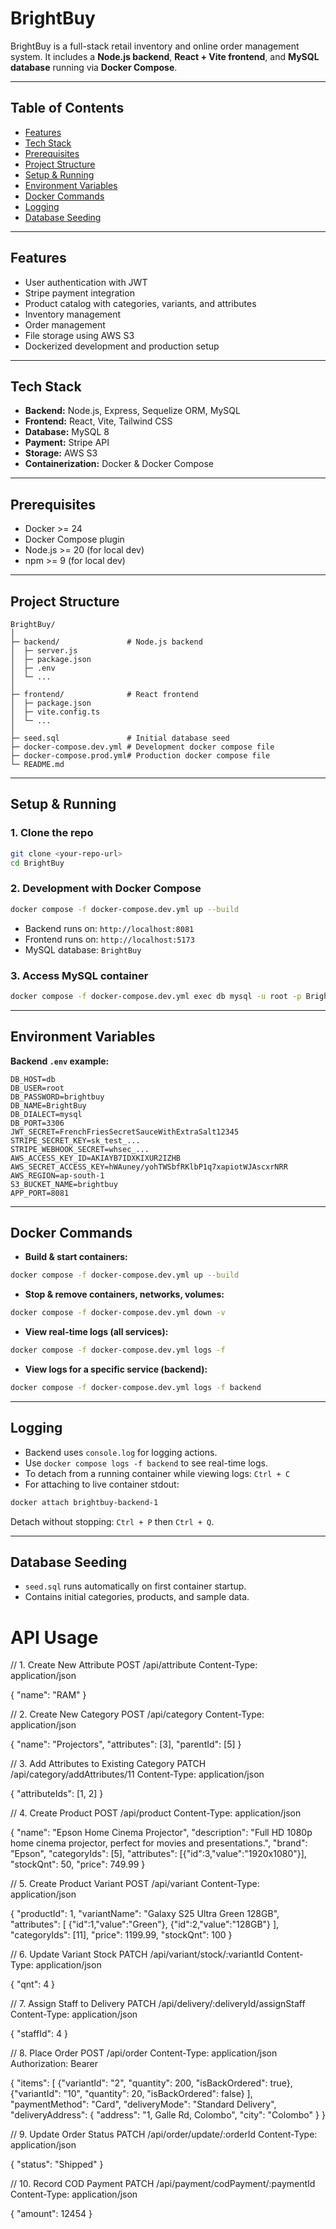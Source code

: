 # BrightBuy

BrightBuy is a full-stack retail inventory and online order management system. It includes a **Node.js backend**, **React + Vite frontend**, and **MySQL database** running via **Docker Compose**.

---

## Table of Contents

- [Features](#features)  
- [Tech Stack](#tech-stack)  
- [Prerequisites](#prerequisites)  
- [Project Structure](#project-structure)  
- [Setup & Running](#setup--running)  
- [Environment Variables](#environment-variables)  
- [Docker Commands](#docker-commands)  
- [Logging](#logging)  
- [Database Seeding](#database-seeding)  

---

## Features

- User authentication with JWT
- Stripe payment integration
- Product catalog with categories, variants, and attributes
- Inventory management
- Order management
- File storage using AWS S3
- Dockerized development and production setup

---

## Tech Stack

- **Backend:** Node.js, Express, Sequelize ORM, MySQL  
- **Frontend:** React, Vite, Tailwind CSS  
- **Database:** MySQL 8  
- **Payment:** Stripe API  
- **Storage:** AWS S3  
- **Containerization:** Docker & Docker Compose  

---

## Prerequisites

- Docker >= 24  
- Docker Compose plugin  
- Node.js >= 20 (for local dev)  
- npm >= 9 (for local dev)  

---

## Project Structure

```
BrightBuy/
│
├─ backend/               # Node.js backend
│  ├─ server.js
│  ├─ package.json
│  ├─ .env
│  └─ ...
│
├─ frontend/              # React frontend
│  ├─ package.json
│  ├─ vite.config.ts
│  └─ ...
│
├─ seed.sql               # Initial database seed
├─ docker-compose.dev.yml # Development docker compose file
├─ docker-compose.prod.yml# Production docker compose file
└─ README.md
```

---

## Setup & Running

### 1. Clone the repo

```bash
git clone <your-repo-url>
cd BrightBuy
```

### 2. Development with Docker Compose

```bash
docker compose -f docker-compose.dev.yml up --build
```

- Backend runs on: `http://localhost:8081`  
- Frontend runs on: `http://localhost:5173`  
- MySQL database: `BrightBuy`  

### 3. Access MySQL container

```bash
docker compose -f docker-compose.dev.yml exec db mysql -u root -p BrightBuy
```

---

## Environment Variables

**Backend `.env` example:**

```env
DB_HOST=db
DB_USER=root
DB_PASSWORD=brightbuy
DB_NAME=BrightBuy
DB_DIALECT=mysql
DB_PORT=3306
JWT_SECRET=FrenchFriesSecretSauceWithExtraSalt12345
STRIPE_SECRET_KEY=sk_test_...
STRIPE_WEBHOOK_SECRET=whsec_...
AWS_ACCESS_KEY_ID=AKIAYB7IDXKIXUR2IZHB
AWS_SECRET_ACCESS_KEY=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
AWS_REGION=ap-south-1
S3_BUCKET_NAME=brightbuy
APP_PORT=8081
```

---

## Docker Commands

- **Build & start containers:**  
```bash
docker compose -f docker-compose.dev.yml up --build
```

- **Stop & remove containers, networks, volumes:**  
```bash
docker compose -f docker-compose.dev.yml down -v
```

- **View real-time logs (all services):**  
```bash
docker compose -f docker-compose.dev.yml logs -f
```

- **View logs for a specific service (backend):**  
```bash
docker compose -f docker-compose.dev.yml logs -f backend
```

---

## Logging

- Backend uses `console.log` for logging actions.  
- Use `docker compose logs -f backend` to see real-time logs.  
- To detach from a running container while viewing logs: `Ctrl + C`  
- For attaching to live container stdout:

```bash
docker attach brightbuy-backend-1
```

Detach without stopping: `Ctrl + P` then `Ctrl + Q`.

---

## Database Seeding

- `seed.sql` runs automatically on first container startup.  
- Contains initial categories, products, and sample data.



# API Usage

// 1. Create New Attribute
POST /api/attribute
Content-Type: application/json

{
  "name": "RAM"
}

// 2. Create New Category
POST /api/category
Content-Type: application/json

{
  "name": "Projectors",
  "attributes": [3],
  "parentId": [5]
}

// 3. Add Attributes to Existing Category
PATCH /api/category/addAttributes/11
Content-Type: application/json

{
  "attributeIds": [1, 2]
}

// 4. Create Product
POST /api/product
Content-Type: application/json

{
  "name": "Epson Home Cinema Projector",
  "description": "Full HD 1080p home cinema projector, perfect for movies and presentations.",
  "brand": "Epson",
  "categoryIds": [5],
  "attributes": [{"id":3,"value":"1920x1080"}],
  "stockQnt": 50,
  "price": 749.99
}

// 5. Create Product Variant
POST /api/variant
Content-Type: application/json

{
  "productId": 1,
  "variantName": "Galaxy S25 Ultra Green 128GB",
  "attributes": [
    {"id":1,"value":"Green"},
    {"id":2,"value":"128GB"}
  ],
  "categoryIds": [11],
  "price": 1199.99,
  "stockQnt": 100
}

// 6. Update Variant Stock
PATCH /api/variant/stock/:variantId
Content-Type: application/json

{
  "qnt": 4
}

// 7. Assign Staff to Delivery
PATCH /api/delivery/:deliveryId/assignStaff
Content-Type: application/json

{
  "staffId": 4
}

// 8. Place Order
POST /api/order
Content-Type: application/json
Authorization: Bearer <token>

{
  "items": [
    {"variantId": "2", "quantity": 200, "isBackOrdered": true},
    {"variantId": "10", "quantity": 20, "isBackOrdered": false}
  ],
  "paymentMethod": "Card",
  "deliveryMode": "Standard Delivery",
  "deliveryAddress": {
    "address": "1, Galle Rd, Colombo",
    "city": "Colombo"
  }
}

// 9. Update Order Status
PATCH /api/order/update/:orderId
Content-Type: application/json

{
  "status": "Shipped"
}

// 10. Record COD Payment
PATCH /api/payment/codPayment/:paymentId
Content-Type: application/json

{
  "amount": 12454
}
